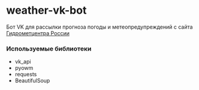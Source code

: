 weather-vk-bot
=====================
Бот VK для рассылки прогноза погоды и метеопредупреждений с сайта [Гидрометцентра России](https://meteoinfo.ru)

### Используемые библиотеки
* vk_api
* pyowm
* requests
* BeautifulSoup
